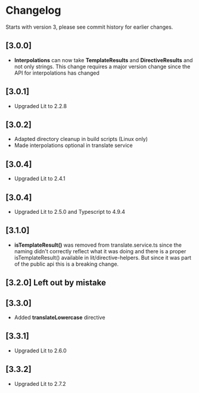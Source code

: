 # Changelog
Starts with version 3, please see commit history for earlier changes.

## [3.0.0]
- **Interpolations** can now take **TemplateResults** and **DirectiveResults** and not only strings. This change requires a major version change since the API for interpolations has changed

## [3.0.1]
- Upgraded Lit to 2.2.8

## [3.0.2]
- Adapted directory cleanup in build scripts (Linux only)
- Made interpolations optional in translate service

## [3.0.4]
- Upgraded Lit to 2.4.1

## [3.0.4]
- Upgraded Lit to 2.5.0 and Typescript to 4.9.4

## [3.1.0]
- **isTemplateResult()** was removed from translate.service.ts since the naming didn't correctly reflect what it was doing and there is a proper
  isTemplateResult() available in lit/directive-helpers. But since it was part of the public api this is a breaking change.

## [3.2.0] Left out by mistake

## [3.3.0]
- Added **translateLowercase** directive

## [3.3.1]
- Upgraded Lit to 2.6.0

## [3.3.2]
- Upgraded Lit to 2.7.2